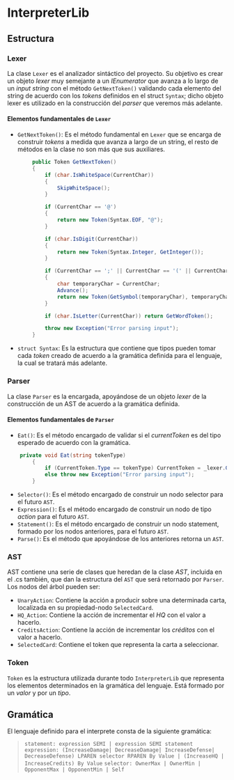 # InterpreterLib

## Estructura

### Lexer
La clase `Lexer` es el analizador sintáctico del proyecto. Su objetivo es crear un objeto *lexer* muy semejante a un *IEnumerator* que avanza a lo largo de un *input string* con el método `GetNextToken()` validando cada elemento del string de acuerdo con los *tokens* definidos en el struct `Syntax`; dicho objeto lexer es utilizado en la construcción del *parser* que veremos más adelante.

#### Elementos fundamentales de `Lexer`

- `GetNextToken()`: Es el método fundamental en `Lexer` que se encarga de construir *tokens* a medida que avanza a largo de un string, el resto de métodos en la clase no son más que sus auxiliares.

```cs
        public Token GetNextToken()
        {
            if (char.IsWhiteSpace(CurrentChar))
            {
                SkipWhiteSpace();
            }

            if (CurrentChar == '@')
            {
                return new Token(Syntax.EOF, "@");
            }

            if (char.IsDigit(CurrentChar))
            {
                return new Token(Syntax.Integer, GetInteger());
            }

            if (CurrentChar == ';' || CurrentChar == '(' || CurrentChar == ')')
            {
                char temporaryChar = CurrentChar;
                Advance();
                return new Token(GetSymbol(temporaryChar), temporaryChar.ToString());
            }

            if (char.IsLetter(CurrentChar)) return GetWordToken();

            throw new Exception("Error parsing input");
        }
```
- `struct Syntax`: Es la estructura que contiene que tipos pueden tomar cada *token* creado de acuerdo a la gramática definida para el lenguaje, la cual se tratará más adelante.

### Parser
La clase `Parser` es la encargada, apoyándose de un objeto *lexer* de la construcción de un AST de acuerdo a la gramática definida.

#### Elementos fundamentales de `Parser`

- `Eat()`: Es el método encargado de validar si el *currentToken* es del tipo esperado de acuerdo con la gramática.

```cs
    private void Eat(string tokenType)
        {
            if (CurrentToken.Type == tokenType) CurrentToken = _lexer.GetNextToken();
            else throw new Exception("Error parsing input");
        }
```

- `Selector()`: Es el método encargado de construir un nodo selector para el futuro `AST`.
- `Expression()`:  Es el método encargado de construir un nodo de tipo *action* para el futuro `AST`.
- `Statement()`: Es el método encargado de construir un nodo statement, formado por los nodos anteriores, para el futuro `AST`.
- `Parse()`: Es el método que apoyándose de los anteriores retorna un `AST`.

### AST
AST contiene una serie de clases que heredan de la clase *AST*, incluida en el .cs también, que dan la estructura del `AST` que será retornado por `Parser`. Los nodos del árbol pueden ser:

- `UnaryAction`: Contiene la acción a producir sobre una determinada carta, localizada en su propiedad-nodo `SelectedCard`.
- `HQ_Action`: Contiene la acción de incrementar el *HQ* con el valor a hacerlo.
- `CreditsAction`: Contiene la acción de incrementar los *créditos* con el valor a hacerlo.
- `SelectedCard`: Contiene el token que representa la carta a seleccionar.

### Token
`Token` es la estructura utilizada durante todo `InterpreterLib` que representa los elementos determinados en la gramática del lenguaje. Está formado por un *valor* y por un *tipo*.

## Gramática
El lenguaje definido para el interprete consta de la siguiente gramática:

> `statement: expression SEMI | expression SEMI statement`
> `expression: (IncreaseDamage| DecreaseDamage| IncreaseDefense| DecreaseDefense) LPAREN selector RPAREN By Value | (IncreaseHQ | IncreaseCredits) By Value`
> `selector: OwnerMax | OwnerMin | OpponentMax | OpponentMin | Self`